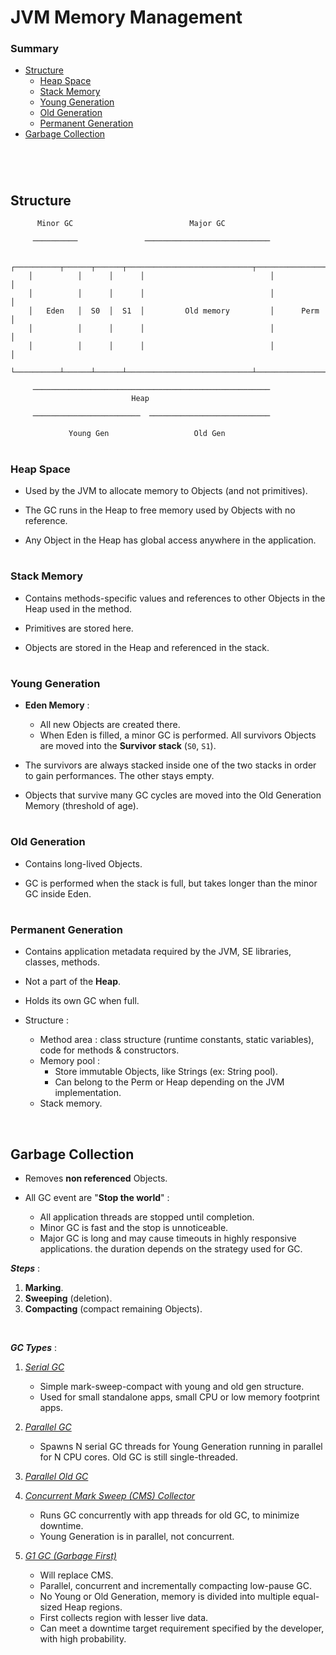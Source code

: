 # JVM Memory Management

### Summary

- [Structure](#structure)
    - [Heap Space](#heap-space)
    - [Stack Memory](#stack-memory)
    - [Young Generation](#young-generation)
    - [Old Generation](#old-generation)
    - [Permanent Generation](#permanent-generation)
- [Garbage Collection](#garbage-collection)

#
<br>

## Structure

```
      Minor GC                          Major GC

     ──────────               ────────────────────────────

    ┌──────────┬──────┬──────┬────────────────────────────┬────────────────┐
    │          │      │      │                            │                │
    │          │      │      │                            │                │
    │   Eden   │  S0  │  S1  │         Old memory         │      Perm      │
    │          │      │      │                            │                │
    │          │      │      │                            │                │
    └──────────┴──────┴──────┴────────────────────────────┴────────────────┘

     ─────────────────────────────────────────────────────
                           Heap

     ────────────────────────  ───────────────────────────

             Young Gen                   Old Gen
```
#
### Heap Space

- Used by the JVM to allocate memory to Objects (and not primitives).

- The GC runs in the Heap to free memory used by Objects with no reference.

- Any Object in the Heap has global access anywhere in the application.

#
### Stack Memory

- Contains methods-specific values and references to other Objects in the Heap used in the method.

- Primitives are stored here.

- Objects are stored in the Heap and referenced in the stack.

#
### Young Generation

- **Eden Memory** :
    - All new Objects are created there.
    - When Eden is filled, a minor GC is performed. All survivors Objects are moved into the **Survivor stack** (`S0`, `S1`).

- The survivors are always stacked inside one of the two stacks in order to gain performances. The other stays empty.

- Objects that survive many GC cycles are moved into the Old Generation Memory (threshold of age).

#
### Old Generation

- Contains long-lived Objects.

- GC is performed when the stack is full, but takes longer than the minor GC inside Eden.

#
### Permanent Generation

- Contains application metadata required by the JVM, SE libraries, classes, methods.
- Not a part of the **Heap**.

- Holds its own GC when full.

- Structure :

    - Method area : class structure (runtime constants, static variables), code for methods & constructors.
    - Memory pool :
        - Store immutable Objects, like Strings (ex: String pool).
        - Can belong to the Perm or Heap depending on the JVM implementation.
    - Stack memory.

<br>

## Garbage Collection

- Removes **non referenced** Objects.

- All GC event are "**Stop the world**" :

    - All application threads are stopped until completion.
    - Minor GC is fast and the stop is unnoticeable.
    - Major GC is long and may cause timeouts in highly responsive applications. the duration depends on the strategy used for GC.

***Steps*** :

1. **Marking**.
2. **Sweeping** (deletion).
3. **Compacting** (compact remaining Objects).

<br>

***GC Types*** :

1. *<u>Serial GC</u>*

    - Simple mark-sweep-compact with young and old gen structure.
    - Used for small standalone apps, small CPU or low memory footprint apps.

2. *<u>Parallel GC</u>*

    - Spawns N serial GC threads for Young Generation running in parallel for N CPU cores. Old GC is still single-threaded.

3. *<u>Parallel Old GC</u>*

4. *<u>Concurrent Mark Sweep (CMS) Collector</u>*

    - Runs GC concurrently with app threads for old GC, to minimize downtime.
    - Young Generation is in parallel, not concurrent.

5. *<u>G1 GC (Garbage First)</u>*

    - Will replace CMS.
    - Parallel, concurrent and incrementally compacting low-pause GC.
    - No Young or Old Generation, memory is divided into multiple equal-sized Heap regions.
    - First collects region with lesser live data.
    - Can meet a downtime target requirement specified by the developer, with high probability.

